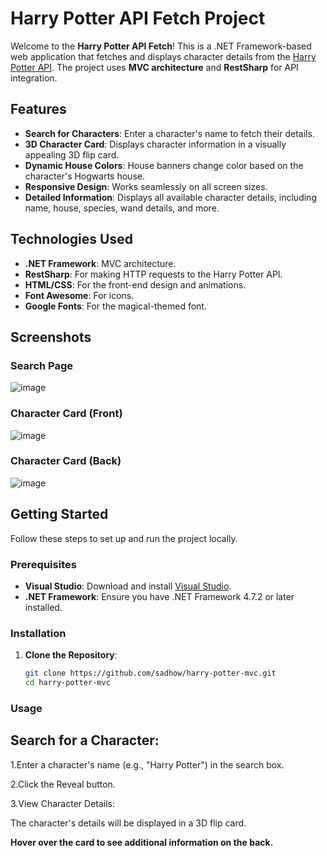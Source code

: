 # Harry Potter API Fetch Project

Welcome to the **Harry Potter API Fetch**! This is a .NET Framework-based web application that fetches and displays character details from the [Harry Potter API](https://hp-api.onrender.com/). The project uses **MVC architecture** and **RestSharp** for API integration.

## Features

- **Search for Characters**: Enter a character's name to fetch their details.
- **3D Character Card**: Displays character information in a visually appealing 3D flip card.
- **Dynamic House Colors**: House banners change color based on the character's Hogwarts house.
- **Responsive Design**: Works seamlessly on all screen sizes.
- **Detailed Information**: Displays all available character details, including name, house, species, wand details, and more.

## Technologies Used

- **.NET Framework**: MVC architecture.
- **RestSharp**: For making HTTP requests to the Harry Potter API.
- **HTML/CSS**: For the front-end design and animations.
- **Font Awesome**: For icons.
- **Google Fonts**: For the magical-themed font.

## Screenshots

### Search Page
![image](https://github.com/user-attachments/assets/10b37bd4-0cec-43db-a5b4-a74bd3d4fd22)


### Character Card (Front)
![image](https://github.com/user-attachments/assets/6b0a1168-dbff-4e5e-a5f7-b7b7104af0cb)

### Character Card (Back)
![image](https://github.com/user-attachments/assets/98d029d9-d4d4-42a8-a281-f5d8f6ac580b)

## Getting Started

Follow these steps to set up and run the project locally.

### Prerequisites

- **Visual Studio**: Download and install [Visual Studio](https://visualstudio.microsoft.com/).
- **.NET Framework**: Ensure you have .NET Framework 4.7.2 or later installed.

### Installation

1. **Clone the Repository**:
   ```bash
   git clone https://github.com/sadhow/harry-potter-mvc.git
   cd harry-potter-mvc


### Usage
## Search for a Character:

1.Enter a character's name (e.g., "Harry Potter") in the search box.

2.Click the Reveal button.

3.View Character Details:

The character's details will be displayed in a 3D flip card.

**Hover over the card to see additional information on the back.**

   
